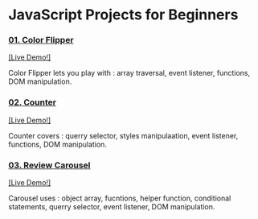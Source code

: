 # JavaScript Projects for Beginners
<h3>
<a href="01_color_flipper/index.html">01. Color Flipper </a>
</h3> <a href="https://priyanshi1282.github.io/js_projects_beginner/01_color_flipper/index.html" target="_blank">[Live Demo!]</a>
<p>
Color Flipper lets you play with : array traversal, event listener, functions, DOM manipulation.
</p>

<h3>
<a href="02_counter/index.html">02. Counter </a>
</h3> <a href="https://priyanshi1282.github.io/js_projects_beginner/02_counter/index.html" target="_blank">[Live Demo!]</a>
<p>
Counter covers : querry selector, styles manipulaation, event listener, functions, DOM manipulation.
</p>

<h3>
<a href="03_review_carousel/index.html">03. Review Carousel </a>
</h3> <a href="https://priyanshi1282.github.io/js_projects_beginner/03_review_carousel/index.html" target="_blank">[Live Demo!]</a>
<p>
Carousel uses : object array, fucntions, helper function, conditional statements, querry selector, event listener, DOM manipulation.
</p>